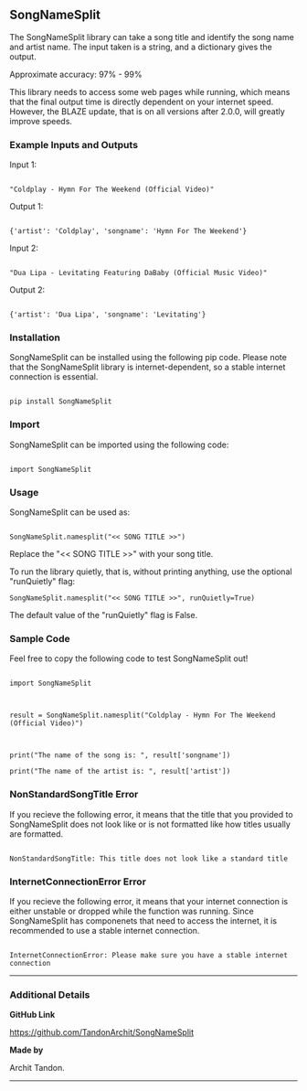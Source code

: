 
## SongNameSplit

The SongNameSplit library can take a song title and identify the song name and artist name. The input taken is a string, and a dictionary gives the output. 



Approximate accuracy: 97% - 99%



This library needs to access some web pages while running, which means that the final output time is directly dependent on your internet speed. However, the BLAZE update, that is on all versions after 2.0.0, will greatly improve speeds.



### Example Inputs and Outputs



Input 1:

```

"Coldplay - Hymn For The Weekend (Official Video)"

```

Output 1:

```

{'artist': 'Coldplay', 'songname': 'Hymn For The Weekend'}

```



Input 2:

```

"Dua Lipa - Levitating Featuring DaBaby (Official Music Video)"

```

Output 2:

```

{'artist': 'Dua Lipa', 'songname': 'Levitating'}

```



### Installation

SongNameSplit can be installed using the following pip code. Please note that the SongNameSplit library is internet-dependent, so a stable internet connection is essential.



```

pip install SongNameSplit

```

### Import

SongNameSplit can be imported using the following code:



```

import SongNameSplit

```

### Usage

SongNameSplit can be used as:

```

SongNameSplit.namesplit("<< SONG TITLE >>")

```

Replace the "<< SONG TITLE >>" with your song title.

To run the library quietly, that is, without printing anything, use the optional "runQuietly" flag:

```
SongNameSplit.namesplit("<< SONG TITLE >>", runQuietly=True)

```

The default value of the "runQuietly" flag is False.



### Sample Code

Feel free to copy the following code to test SongNameSplit out!

```

import SongNameSplit



result = SongNameSplit.namesplit("Coldplay - Hymn For The Weekend (Official Video)")



print("The name of the song is: ", result['songname'])

print("The name of the artist is: ", result['artist'])

```

### NonStandardSongTitle Error

If you recieve the following error, it means that the title that you provided to SongNameSplit does not look like or is not formatted like how titles usually are formatted. 

```

NonStandardSongTitle: This title does not look like a standard title

```

### InternetConnectionError Error

If you recieve the following error, it means that your internet connection is either unstable or dropped while the function was running. Since SongNameSplit has componenets that need to access the internet, it is recommended to use a stable internet connection.

```

InternetConnectionError: Please make sure you have a stable internet connection

```

****

### Additional Details



**GitHub Link**

https://github.com/TandonArchit/SongNameSplit



**Made by**

Archit Tandon.

****

